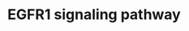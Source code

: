 ---
annotations:
- id: PW:0000170
  parent: signaling pathway
  type: Pathway Ontology
  value: epidermal growth factor/neuregulin signaling pathway
authors:
- MaintBot
- Michiel
- AlexanderPico
- Christine Chichester
- Eweitz
citedin:
- link: PMC3677916
  title: Liver transcriptome changes in zebrafish during acclimation to transport-associated
    stress (2013)
communities: []
description: 'The androgen receptor is a member of the nuclear receptor family of
  ligand activated transcription factors. These receptors bind to steroid hormones,
  thyroid hormone, retinoids and vitamin D among others, dimerize and bind to DNA.
  Its ligands include testosterone, dehydroepiandrosterone and androstenedione. Stimulation
  of the receptor activates the SMAD signaling module.  Source: [NetPath](http://www.netpath.org/pathways?path_id=NetPath_4).'
last-edited: 2025-09-10
ndex: null
organisms:
- Danio rerio
redirect_from:
- /index.php/Pathway:WP1323
- /instance/WP1323
- /instance/WP1323_r116858
revision: r116858
schema-jsonld:
- '@context': https://schema.org/
  '@id': https://wikipathways.github.io/pathways/WP1323.html
  '@type': Dataset
  creator:
    '@type': Organization
    name: WikiPathways
  description: 'The androgen receptor is a member of the nuclear receptor family of
    ligand activated transcription factors. These receptors bind to steroid hormones,
    thyroid hormone, retinoids and vitamin D among others, dimerize and bind to DNA.
    Its ligands include testosterone, dehydroepiandrosterone and androstenedione.
    Stimulation of the receptor activates the SMAD signaling module.  Source: [NetPath](http://www.netpath.org/pathways?path_id=NetPath_4).'
  keywords:
  - CEACAM1
  - CH211-125M10.3
  - CH211-251J10.3
  - CH211-67F24.8
  - CSK
  - DDEF1
  - ELK4
  - EPN1
  - FOXO1A
  - HRAS
  - KRT18
  - KRT8
  - LOC100003514
  - LOC100007590
  - LOC100008005
  - LOC100149498
  - LOC100149671
  - LOC100151336
  - LOC556726
  - LOC557123
  - LOC557176
  - LOC557201
  - LOC558153
  - LOC558321
  - LOC559119
  - LOC559524
  - LOC560913
  - LOC561737
  - LOC562032
  - LOC562134
  - LOC563639
  - LOC564517
  - LOC564899
  - LOC565173
  - LOC567895
  - LOC568321
  - LOC568935
  - LOC571285
  - LOC571965
  - LOC792354
  - LOC793823
  - LOC795505
  - PTPN12
  - RAB5A
  - SNRPD2
  - STAT2
  - appl2
  - atf1
  - camk2a
  - casp9
  - cav1
  - cav2
  - cbl
  - cblb
  - cdc42l
  - cebpa
  - cebpb
  - creb1
  - crk
  - crkl
  - cx43
  - dnm2
  - dusp1
  - egf
  - egfr
  - elf3
  - fos
  - gab1
  - grb2
  - hat1
  - hdac1
  - htt
  - im:7150469
  - jak1
  - jak2b
  - jun
  - jund
  - kras
  - map2k1
  - map3k3
  - mapk1
  - mapk14a
  - mapk3
  - mapk7
  - mta2
  - nras
  - pak1
  - pbp
  - pik3cd
  - pik3r2
  - pik3r3
  - pitpna
  - plcg1
  - plcg2
  - pld2
  - prkcb1
  - prkci
  - prkcz
  - ptk2bb
  - ptpn11
  - ptpn6
  - pxn
  - rac1
  - raf1
  - ralb
  - rasa1
  - rbb4l
  - ripk1l
  - rps6ka3a
  - rps6ka3b
  - sh2d3ca
  - sh3gl2
  - si:ch211-197i12.3
  - si:ch211-240l19.1
  - si:dkey-217m5.1
  - si:dkeyp-192m14.7
  - smad2
  - smad3b
  - socs1
  - sp1
  - spry2
  - src
  - stat1a
  - stat3
  - stxbp1
  - tgif1
  - tnip1
  - wasla
  - wu:fb92a07
  - wu:fc58a04
  - wu:fc83c01
  - wu:fk86g11
  - zgc:110206
  - zgc:112145
  - zgc:153534
  - zgc:158742
  - zgc:162129
  - zgc:172137
  - zgc:172209
  - zgc:172250
  - zgc:175192
  - zgc:56041
  - zgc:64130
  - zgc:76867
  - zgc:77033
  - zgc:92024
  - zgc:92074
  - znf259
  license: CC0
  name: EGFR1 signaling pathway
seo: CreativeWork
title: EGFR1 signaling pathway
wpid: WP1323
---
